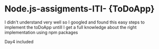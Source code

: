 # Node.js-assigments-ITI- {ToDoApp}
I didn't understand very well so I googled and found this easy steps to implement the toDoApp untill I get a full knowledge about the right implementation
using npm packages 

Day4 included
